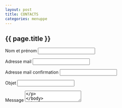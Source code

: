 ```yaml
---
layout: post
title: CONTACTS
categories: menuppe
---
```


## {{ page.title }}

<label for="nometprenom" markdown="1">Nom et prénom</label> <input id="nometprenom" type="text" name="nometprenom" markdown="1"/>

<label for="mail" markdown="1">Adresse mail</label> <input id="mail" type="text" name="mail" markdown="1" /> 

<label for="mailconfirm" markdown="1">Adresse mail confirmation</label> <input id="mailconfirm" type="text" name="mailconfirm" /> 

<label for="objet" markdown="1">Objet</label> <input id="objet" type="text" name="objet" markdown="1"/>

<label for="message" markdown="1">Message</label> <textarea id="message" name="message" markdown="1"/>